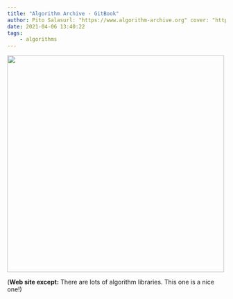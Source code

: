 ```yaml
---
title: "Algorithm Archive · GitBook"
author: Pito Salasurl: "https://www.algorithm-archive.org" cover: "https://rdl.ink/render/https%3A%2F%2Fwww.algorithm-archive.org" 
date: 2021-04-06 13:40:22
tags:
    - algorithms
---
```

<img src=https://rdl.ink/render/https%3A%2F%2Fwww.algorithm-archive.org width="500">



(**Web site except:** There are lots of algorithm libraries. This one is a nice one!) 
